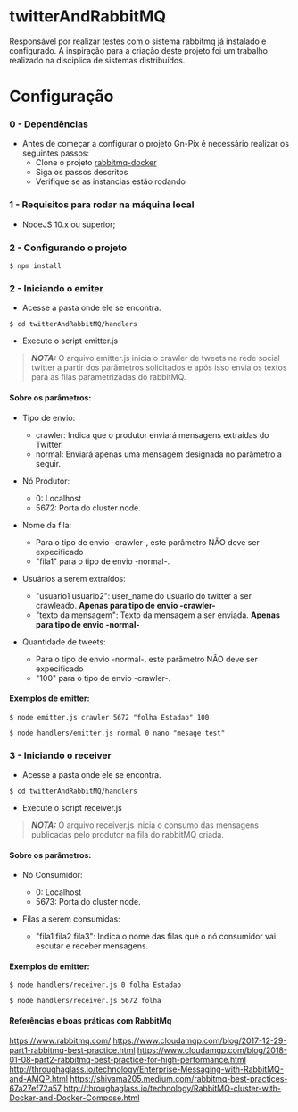 # twitterAndRabbitMQ

Responsável por realizar testes com o sistema rabbitmq já instalado e configurado. 
A inspiração para a criação deste projeto foi um trabalho realizado na disciplica de sistemas distribuídos.

# Configuração

### 0 - Dependências

- Antes de começar a configurar o projeto Gn-Pix é necessário realizar os seguintes passos:
  - Clone o projeto [rabbitmq-docker](https://github.com/GabrielSouzasbl/rabbitmq)
  - Siga os passos descritos
  - Verifique se as instancias estão rodando

### 1 - Requisitos para rodar na máquina local

- NodeJS 10.x ou superior;

### 2 - Configurando o projeto

```shell
$ npm install
```
### 2 - Iniciando o emiter

- Acesse a pasta onde ele se encontra.
```shell
$ cd twitterAndRabbitMQ/handlers
```
- Execute o script emitter.js    

> **_NOTA:_**  O arquivo emitter.js inicia o crawler de tweets na rede social twitter a partir dos parâmetros solicitados e após isso envia os textos para as filas parametrizadas do rabbitMQ.
   
#### Sobre os parâmetros:
- Tipo de envio:
  - crawler: Indica que o produtor enviará mensagens extraídas do Twitter.
  - normal: Enviará apenas uma mensagem designada no parâmetro a seguir.

- Nó Produtor:
  - 0: Localhost
  - 5672: Porta do cluster node.

- Nome da fila:
  - Para o tipo de envio -crawler-, este parâmetro NÃO deve ser expecificado
  - "fila1" para o tipo de envio -normal-.

- Usuários a serem extraídos:
  - "usuario1 usuario2": user_name do usuario do twitter a ser crawleado. **Apenas para tipo de envio -crawler-**
  - "texto da mensagem": Texto da mensagem a ser enviada. **Apenas para tipo de envio -normal-**

- Quantidade de tweets:
  - Para o tipo de envio -normal-, este parâmetro NÂO deve ser expecificado
  - "100" para o tipo de envio -crawler-.
    
    
#### Exemplos de emitter:

```shell
$ node emitter.js crawler 5672 "folha Estadao" 100
```

```shell
$ node handlers/emitter.js normal 0 nano "mesage test"
```

### 3 - Iniciando o receiver

- Acesse a pasta onde ele se encontra.
```shell
$ cd twitterAndRabbitMQ/handlers
```
- Execute o script receiver.js    

> **_NOTA:_**  O arquivo receiver.js inicia o consumo das mensagens publicadas pelo produtor na fila do rabbitMQ criada.

#### Sobre os parâmetros:
- Nó Consumidor:
  - 0: Localhost
  - 5673: Porta do cluster node.

- Filas a serem consumidas:
  - "fila1 fila2 fila3": Indica o nome das filas que o nó consumidor vai escutar e receber mensagens.


#### Exemplos de emitter:

```shell
$ node handlers/receiver.js 0 folha Estadao
```

```shell
$ node handlers/receiver.js 5672 folha 
```

#### Referências e boas práticas com RabbitMq

https://www.rabbitmq.com/
https://www.cloudamqp.com/blog/2017-12-29-part1-rabbitmq-best-practice.html
https://www.cloudamqp.com/blog/2018-01-08-part2-rabbitmq-best-practice-for-high-performance.html
http://throughaglass.io/technology/Enterprise-Messaging-with-RabbitMQ-and-AMQP.html
https://shivama205.medium.com/rabbitmq-best-practices-67a27ef72a57
http://throughaglass.io/technology/RabbitMQ-cluster-with-Docker-and-Docker-Compose.html
